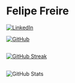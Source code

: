 # Felipe Freire

[![LinkedIn](https://img.shields.io/badge/LinkedIn-0077B5?style=for-the-badge&logo=linkedin&logoColor=white)](https://www.linkedin.com/in/felipe-freire-406885171/)

[![GitHub](https://img.shields.io/badge/GitHub-100000?style=for-the-badge&logo=github&logoColor=white)](https://github.com/felipefsfreire)

##
[![GitHub Streak](https://streak-stats.demolab.com/?user=felipefsfreire&theme=bear&background=000&border=30A3DC&dates=FFF)](https://git.io/streak-stats)

##
![GitHub Stats](https://github-readme-stats.vercel.app/api?username=felipefsfreire&theme=transparent&bg_color=000&border_color=30A3DC&show_icons=true&icon_color=30A3DC&title_color=E94D5F&text_color=FFF)
